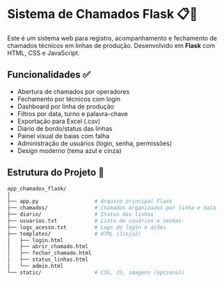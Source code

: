 # Sistema de Chamados Flask 📋🔧

Este é um sistema web para registro, acompanhamento e fechamento de chamados técnicos em linhas de produção. Desenvolvido em **Flask** com HTML, CSS e JavaScript.

## Funcionalidades ✅

- Abertura de chamados por operadores
- Fechamento por técnicos com login
- Dashboard por linha de produção
- Filtros por data, turno e palavra-chave
- Exportação para Excel (.csv)
- Diário de bordo/status das linhas
- Painel visual de baias com falha
- Administração de usuários (login, senha, permissões)
- Design moderno (tema azul e cinza)

## Estrutura do Projeto 📂

```bash
app_chamados_flask/
│
├── app.py                  # Arquivo principal Flask
├── chamados/               # Chamados organizados por linha e data
├── diario/                 # Status das linhas
├── usuarios.txt            # Lista de usuários e senhas
├── logs_acesso.txt         # Logs de login e ações
├── templates/              # HTML (Jinja2)
│   ├── login.html
│   ├── abrir_chamado.html
│   ├── fechar_chamado.html
│   ├── status_linhas.html
│   └── admin.html
└── static/                 # CSS, JS, imagens (opcional)
